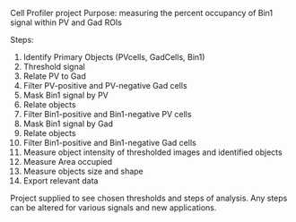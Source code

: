Cell Profiler project 
Purpose: measuring the percent occupancy of Bin1 signal within PV and Gad ROIs

Steps:
1. Identify Primary Objects (PVcells, GadCells, Bin1)
2. Threshold signal
3. Relate PV to Gad
4. Filter PV-positive and PV-negative Gad cells
5. Mask Bin1 signal by PV
6. Relate objects
7. Filter Bin1-positive and Bin1-negative PV cells
8. Mask Bin1 signal by Gad
9. Relate objects
10. Filter Bin1-positive and Bin1-negative Gad cells
11. Measure object intensity of thresholded images and identified objects
12. Measure Area occupied
13. Measure objects size and shape
14. Export relevant data


Project supplied to see chosen thresholds and steps of analysis. Any steps can be altered for various signals and new applications. 
   
